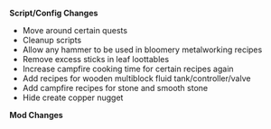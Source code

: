 **Script/Config Changes**
- Move around certain quests
- Cleanup scripts
- Allow any hammer to be used in bloomery metalworking recipes
- Remove excess sticks in leaf loottables
- Increase campfire cooking time for certain recipes again
- Add recipes for wooden multiblock fluid tank/controller/valve
- Add campfire recipes for stone and smooth stone
- Hide create copper nugget

**Mod Changes**